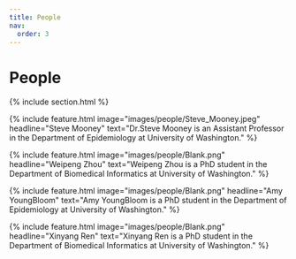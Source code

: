 ```yaml
---
title: People
nav:
  order: 3
---
```


# <i class="fas fa-users"></i>People

{% include section.html %}

{%
  include feature.html
  image="images/people/Steve_Mooney.jpeg"
  headline="Steve Mooney"
  text="Dr.Steve Mooney is an Assistant Professor in the Department of Epidemiology at University of Washington."
%}

{%
  include feature.html
  image="images/people/Blank.png"
  headline="Weipeng Zhou"
  text="Weipeng Zhou is a PhD student in the Department of Biomedical Informatics at University of Washington."
%}

{%
  include feature.html
  image="images/people/Blank.png"
  headline="Amy YoungBloom"
  text="Amy YoungBloom is a PhD student in the Department of Epidemiology at University of Washington."
%}

{%
  include feature.html
  image="images/people/Blank.png"
  headline="Xinyang Ren"
  text="Xinyang Ren is a PhD student in the Department of Biomedical Informatics at University of Washington."
%}





